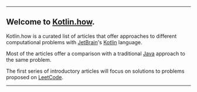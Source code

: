 ﻿

----------

## Welcome to [**Kotlin.how**](https://kotlin.how).

Kotlin.how is a curated list of articles that offer approaches to different computational problems with [JetBrain](https://www.jetbrains.com/)'s [Kotlin](https://kotlinlang.org/) language.

Most of the articles offer a comparison with a traditional [Java](https://java.com/en/download/) approach to the same problem.

The first series of introductory articles will focus on solutions to problems proposed on [LeetCode](https://leetcode.com/).

----------
